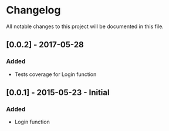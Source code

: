# Changelog
All notable changes to this project will be documented in this file.

## [0.0.2] - 2017-05-28
### Added
- Tests coverage for Login function


## [0.0.1] - 2015-05-23 - Initial
### Added
- Login function

